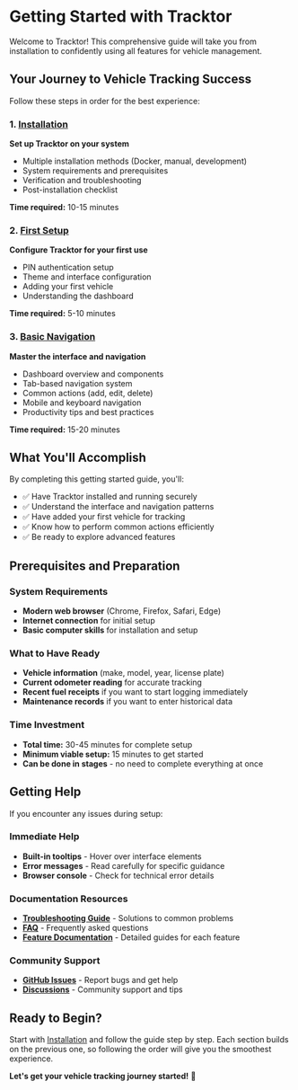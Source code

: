 # Getting Started with Tracktor

Welcome to Tracktor! This comprehensive guide will take you from installation to confidently using all features for vehicle management.

## Your Journey to Vehicle Tracking Success

Follow these steps in order for the best experience:

### 1. [Installation](./installation.md)

**Set up Tracktor on your system**

- Multiple installation methods (Docker, manual, development)
- System requirements and prerequisites
- Verification and troubleshooting
- Post-installation checklist

**Time required:** 10-15 minutes

### 2. [First Setup](./first-setup.md)

**Configure Tracktor for your first use**

- PIN authentication setup
- Theme and interface configuration
- Adding your first vehicle
- Understanding the dashboard

**Time required:** 5-10 minutes

### 3. [Basic Navigation](./basic-navigation.md)

**Master the interface and navigation**

- Dashboard overview and components
- Tab-based navigation system
- Common actions (add, edit, delete)
- Mobile and keyboard navigation
- Productivity tips and best practices

**Time required:** 15-20 minutes

## What You'll Accomplish

By completing this getting started guide, you'll:

- ✅ Have Tracktor installed and running securely
- ✅ Understand the interface and navigation patterns
- ✅ Have added your first vehicle for tracking
- ✅ Know how to perform common actions efficiently
- ✅ Be ready to explore advanced features

## Prerequisites and Preparation

### System Requirements

- **Modern web browser** (Chrome, Firefox, Safari, Edge)
- **Internet connection** for initial setup
- **Basic computer skills** for installation and setup

### What to Have Ready

- **Vehicle information** (make, model, year, license plate)
- **Current odometer reading** for accurate tracking
- **Recent fuel receipts** if you want to start logging immediately
- **Maintenance records** if you want to enter historical data

### Time Investment

- **Total time:** 30-45 minutes for complete setup
- **Minimum viable setup:** 15 minutes to get started
- **Can be done in stages** - no need to complete everything at once

## Getting Help

If you encounter any issues during setup:

### Immediate Help

- **Built-in tooltips** - Hover over interface elements
- **Error messages** - Read carefully for specific guidance
- **Browser console** - Check for technical error details

### Documentation Resources

- **[Troubleshooting Guide](../troubleshooting/common-issues.md)** - Solutions to common problems
- **[FAQ](../troubleshooting/faq.md)** - Frequently asked questions
- **[Feature Documentation](../features/)** - Detailed guides for each feature

### Community Support

- **[GitHub Issues](https://github.com/javedh-dev/tracktor/issues)** - Report bugs and get help
- **[Discussions](https://github.com/javedh-dev/tracktor/discussions)** - Community support and tips

## Ready to Begin?

Start with [Installation](./installation.md) and follow the guide step by step. Each section builds on the previous one, so following the order will give you the smoothest experience.

**Let's get your vehicle tracking journey started!** 🚗
